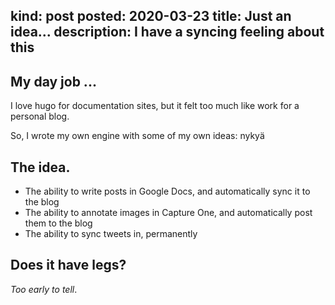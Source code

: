 kind: post
posted: 2020-03-23
title: Just an idea...
description: I have a syncing feeling about this
---

## My day job ...

I love hugo for documentation sites, but it felt too much like work for a personal blog.

So, I wrote my own engine with some of my own ideas: nykyä

## The idea.

* The ability to write posts in Google Docs, and automatically sync it to the blog
* The ability to annotate images in Capture One, and automatically post them to the blog
* The ability to sync tweets in, permanently

## Does it have legs?

*Too early to tell*.
